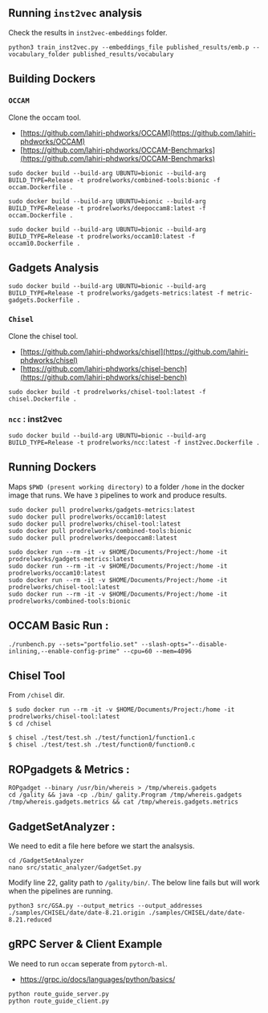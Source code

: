 ## Running `inst2vec` analysis

Check the results in ```inst2vec-embeddings``` folder. 

```
python3 train_inst2vec.py --embeddings_file published_results/emb.p --vocabulary_folder published_results/vocabulary 
```

## Building Dockers

### `OCCAM`

Clone the occam tool. 

- [https://github.com/lahiri-phdworks/OCCAM](https://github.com/lahiri-phdworks/OCCAM)
- [https://github.com/lahiri-phdworks/OCCAM-Benchmarks](https://github.com/lahiri-phdworks/OCCAM-Benchmarks)

```
sudo docker build --build-arg UBUNTU=bionic --build-arg BUILD_TYPE=Release -t prodrelworks/combined-tools:bionic -f occam.Dockerfile .
```

```
sudo docker build --build-arg UBUNTU=bionic --build-arg BUILD_TYPE=Release -t prodrelworks/deepoccam8:latest -f occam.Dockerfile .
```

```
sudo docker build --build-arg UBUNTU=bionic --build-arg BUILD_TYPE=Release -t prodrelworks/occam10:latest -f occam10.Dockerfile .
```

## Gadgets Analysis 

```
sudo docker build --build-arg UBUNTU=bionic --build-arg BUILD_TYPE=Release -t prodrelworks/gadgets-metrics:latest -f metric-gadgets.Dockerfile .
```

### `Chisel`

Clone the chisel tool. 

- [https://github.com/lahiri-phdworks/chisel](https://github.com/lahiri-phdworks/chisel)
- [https://github.com/lahiri-phdworks/chisel-bench](https://github.com/lahiri-phdworks/chisel-bench)

```
sudo docker build -t prodrelworks/chisel-tool:latest -f chisel.Dockerfile .
```

### `ncc` : inst2vec 

```
sudo docker build --build-arg UBUNTU=bionic --build-arg BUILD_TYPE=Release -t prodrelworks/ncc:latest -f inst2vec.Dockerfile .
```

## Running Dockers

Maps ```$PWD (present working directory)``` to a folder ```/home``` in the docker image that runs. We have ```3``` pipelines to work and produce results. 

```
sudo docker pull prodrelworks/gadgets-metrics:latest
sudo docker pull prodrelworks/occam10:latest
sudo docker pull prodrelworks/chisel-tool:latest
sudo docker pull prodrelworks/combined-tools:bionic
sudo docker pull prodrelworks/deepoccam8:latest

sudo docker run --rm -it -v $HOME/Documents/Project:/home -it prodrelworks/gadgets-metrics:latest
sudo docker run --rm -it -v $HOME/Documents/Project:/home -it prodrelworks/occam10:latest
sudo docker run --rm -it -v $HOME/Documents/Project:/home -it prodrelworks/chisel-tool:latest
sudo docker run --rm -it -v $HOME/Documents/Project:/home -it prodrelworks/combined-tools:bionic
```

## OCCAM Basic Run : 

```
./runbench.py --sets="portfolio.set" --slash-opts="--disable-inlining,--enable-config-prime" --cpu=60 --mem=4096
```

## Chisel Tool 

From ```/chisel``` dir.

```
$ sudo docker run --rm -it -v $HOME/Documents/Project:/home -it prodrelworks/chisel-tool:latest
$ cd /chisel
```

```
$ chisel ./test/test.sh ./test/function1/function1.c
$ chisel ./test/test.sh ./test/function0/function0.c
```

## ROPgadgets & Metrics : 

```
ROPgadget --binary /usr/bin/whereis > /tmp/whereis.gadgets
cd /gality && java -cp ./bin/ gality.Program /tmp/whereis.gadgets /tmp/whereis.gadgets.metrics && cat /tmp/whereis.gadgets.metrics
```

## GadgetSetAnalyzer : 

We need to edit a file here before we start the analsysis. 

```
cd /GadgetSetAnalyzer
nano src/static_analyzer/GadgetSet.py 
```
Modify line 22, gality path to ```/gality/bin/```. The below line fails but will work when the pipelines are running. 

```
python3 src/GSA.py --output_metrics --output_addresses ./samples/CHISEL/date/date-8.21.origin ./samples/CHISEL/date/date-8.21.reduced 
```

## gRPC Server & Client Example

We need to run ```occam``` seperate from ```pytorch-ml```. 

- https://grpc.io/docs/languages/python/basics/

```
python route_guide_server.py
python route_guide_client.py
```
